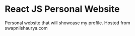 # React JS Personal Website
Personal website that will showcase my profile. Hosted from swapnilshaurya.com

